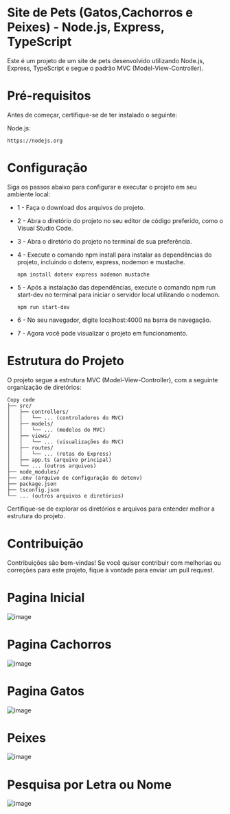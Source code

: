 # Site de Pets (Gatos,Cachorros e Peixes) - Node.js, Express, TypeScript
Este é um projeto de um site de pets desenvolvido utilizando Node.js, Express, TypeScript e segue o padrão MVC (Model-View-Controller).

# Pré-requisitos
Antes de começar, certifique-se de ter instalado o seguinte:

Node.js: 

```https://nodejs.org```
# Configuração
Siga os passos abaixo para configurar e executar o projeto em seu ambiente local:

* 1 - Faça o download dos arquivos do projeto.
* 2 - Abra o diretório do projeto no seu editor de código preferido, como o Visual Studio Code.
* 3 - Abra o diretório do projeto no terminal de sua preferência.
* 4 - Execute o comando npm install para instalar as dependências do projeto, incluindo o dotenv, express, nodemon e mustache.
 
  ```npm install dotenv express nodemon mustache```
* 5 - Após a instalação das dependências, execute o comando npm run start-dev no terminal para iniciar o servidor local utilizando o nodemon.

  ```npm run start-dev```
* 6 - No seu navegador, digite localhost:4000 na barra de navegação.
* 7 - Agora você pode visualizar o projeto em funcionamento.
# Estrutura do Projeto
 O projeto segue a estrutura MVC (Model-View-Controller), com a seguinte organização de diretórios:

```
Copy code
├── src/
│   ├── controllers/
│   │   └── ... (controladores do MVC)
│   ├── models/
│   │   └── ... (modelos do MVC)
│   ├── views/
│   │   └── ... (visualizações do MVC)
│   ├── routes/
│   │   └── ... (rotas do Express)
│   ├── app.ts (arquivo principal)
│   └── ... (outros arquivos)
├── node_modules/
├── .env (arquivo de configuração do dotenv)
├── package.json
├── tsconfig.json
└── ... (outros arquivos e diretórios)
```
Certifique-se de explorar os diretórios e arquivos para entender melhor a estrutura do projeto.

# Contribuição
Contribuições são bem-vindas! Se você quiser contribuir com melhorias ou correções para este projeto, fique à vontade para enviar um pull request.

# Pagina Inicial
![image](https://github.com/DiSantoss/pets-node-Backend/assets/99044745/492a4354-3a26-456d-895e-4e606112de6c)

# Pagina Cachorros
![image](https://github.com/DiSantoss/pets-node-Backend/assets/99044745/76254de0-e20e-45cb-9574-827f5ca4e831)

# Pagina Gatos
![image](https://github.com/DiSantoss/pets-node-Backend/assets/99044745/88ae1814-a55c-4ea0-ae9d-4577ef967575)

# Peixes 
![image](https://github.com/DiSantoss/pets-node-Backend/assets/99044745/ce2373f0-1e24-4c11-a426-d7a4fb082562)

# Pesquisa por Letra ou Nome
![image](https://github.com/DiSantoss/pets-node-Backend/assets/99044745/60c0a8d2-95c5-4be1-8352-95c70ee5344e)



